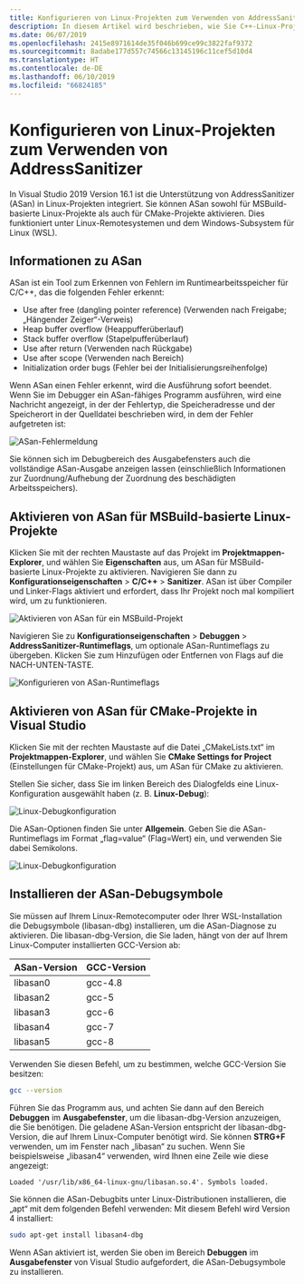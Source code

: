```yaml
---
title: Konfigurieren von Linux-Projekten zum Verwenden von AddressSanitizer
description: In diesem Artikel wird beschrieben, wie Sie C++-Linux-Projekte in Visual Studio konfigurieren, um AddressSanitizer verwenden zu können.
ms.date: 06/07/2019
ms.openlocfilehash: 2415e8971614de35f046b699ce99c3822faf9372
ms.sourcegitcommit: 8adabe177d557c74566c13145196c11cef5d10d4
ms.translationtype: HT
ms.contentlocale: de-DE
ms.lasthandoff: 06/10/2019
ms.locfileid: "66824185"
---
```

# <a name="configure-linux-projects-to-use-address-sanitizer"></a>Konfigurieren von Linux-Projekten zum Verwenden von AddressSanitizer

In Visual Studio 2019 Version 16.1 ist die Unterstützung von AddressSanitizer (ASan) in Linux-Projekten integriert. Sie können ASan sowohl für MSBuild-basierte Linux-Projekte als auch für CMake-Projekte aktivieren. Dies funktioniert unter Linux-Remotesystemen und dem Windows-Subsystem für Linux (WSL).

## <a name="about-asan"></a>Informationen zu ASan

ASan ist ein Tool zum Erkennen von Fehlern im Runtimearbeitsspeicher für C/C++, das die folgenden Fehler erkennt:

- Use after free (dangling pointer reference) (Verwenden nach Freigabe; „Hängender Zeiger“-Verweis)
- Heap buffer overflow (Heappufferüberlauf)
- Stack buffer overflow (Stapelpufferüberlauf)
- Use after return (Verwenden nach Rückgabe)
- Use after scope (Verwenden nach Bereich)
- Initialization order bugs (Fehler bei der Initialisierungsreihenfolge)

Wenn ASan einen Fehler erkennt, wird die Ausführung sofort beendet. Wenn Sie im Debugger ein ASan-fähiges Programm ausführen, wird eine Nachricht angezeigt, in der der Fehlertyp, die Speicheradresse und der Speicherort in der Quelldatei beschrieben wird, in dem der Fehler aufgetreten ist:

   ![ASan-Fehlermeldung](media/asan-error.png)

Sie können sich im Debugbereich des Ausgabefensters auch die vollständige ASan-Ausgabe anzeigen lassen (einschließlich Informationen zur Zuordnung/Aufhebung der Zuordnung des beschädigten Arbeitsspeichers).

## <a name="enable-asan-for-msbuild-based-linux-projects"></a>Aktivieren von ASan für MSBuild-basierte Linux-Projekte

Klicken Sie mit der rechten Maustaste auf das Projekt im **Projektmappen-Explorer**, und wählen Sie **Eigenschaften** aus, um ASan für MSBuild-basierte Linux-Projekte zu aktivieren. Navigieren Sie dann zu **Konfigurationseigenschaften** > **C/C++** > **Sanitizer**. ASan ist über Compiler und Linker-Flags aktiviert und erfordert, dass Ihr Projekt noch mal kompiliert wird, um zu funktionieren.

![Aktivieren von ASan für ein MSBuild-Projekt](media/msbuild-asan-prop-page.png)

Navigieren Sie zu **Konfigurationseigenschaften** > **Debuggen** > **AddressSanitizer-Runtimeflags**, um optionale ASan-Runtimeflags zu übergeben. Klicken Sie zum Hinzufügen oder Entfernen von Flags auf die NACH-UNTEN-TASTE.

![Konfigurieren von ASan-Runtimeflags](media/msbuild-asan-runtime-flags.png)

## <a name="enable-asan-for-visual-studio-cmake-projects"></a>Aktivieren von ASan für CMake-Projekte in Visual Studio

Klicken Sie mit der rechten Maustaste auf die Datei „CMakeLists.txt“ im **Projektmappen-Explorer**, und wählen Sie **CMake Settings for Project** (Einstellungen für CMake-Projekt) aus, um ASan für CMake zu aktivieren.

Stellen Sie sicher, dass Sie im linken Bereich des Dialogfelds eine Linux-Konfiguration ausgewählt haben (z. B. **Linux-Debug**):

![Linux-Debugkonfiguration](media/linux-debug-configuration.png)

Die ASan-Optionen finden Sie unter **Allgemein**. Geben Sie die ASan-Runtimeflags im Format „flag=value“ (Flag=Wert) ein, und verwenden Sie dabei Semikolons.

![Linux-Debugkonfiguration](media/cmake-settings-asan-options.png)

## <a name="install-the-asan-debug-symbols"></a>Installieren der ASan-Debugsymbole

Sie müssen auf Ihrem Linux-Remotecomputer oder Ihrer WSL-Installation die Debugsymbole (libasan-dbg) installieren, um die ASan-Diagnose zu aktivieren. Die libasan-dbg-Version, die Sie laden, hängt von der auf Ihrem Linux-Computer installierten GCC-Version ab:

|**ASan-Version**|**GCC-Version**|
| --- | --- |
|libasan0|gcc-4.8|
|libasan2|gcc-5|
|libasan3|gcc-6|
|libasan4|gcc-7|
|libasan5|gcc-8|

Verwenden Sie diesen Befehl, um zu bestimmen, welche GCC-Version Sie besitzen:

```bash
gcc --version
```

Führen Sie das Programm aus, und achten Sie dann auf den Bereich **Debuggen** im **Ausgabefenster**, um die libasan-dbg-Version anzuzeigen, die Sie benötigen. Die geladene ASan-Version entspricht der libasan-dbg-Version, die auf Ihrem Linux-Computer benötigt wird. Sie können **STRG+F** verwenden, um im Fenster nach „libasan“ zu suchen. Wenn Sie beispielsweise „libasan4“ verwenden, wird Ihnen eine Zeile wie diese angezeigt:

```Output
Loaded '/usr/lib/x86_64-linux-gnu/libasan.so.4'. Symbols loaded.
```

Sie können die ASan-Debugbits unter Linux-Distributionen installieren, die „apt“ mit dem folgenden Befehl verwenden: Mit diesem Befehl wird Version 4 installiert:

```bash
sudo apt-get install libasan4-dbg
```

Wenn ASan aktiviert ist, werden Sie oben im Bereich **Debuggen** im **Ausgabefenster** von Visual Studio aufgefordert, die ASan-Debugsymbole zu installieren.
